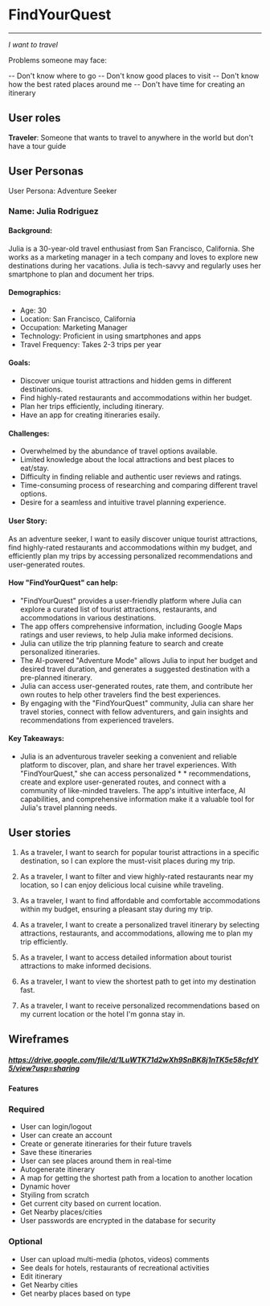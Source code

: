 # FindYourQuest

---

_I want to travel_

Problems someone may face:

-- Don't know where to go
-- Don't know good places to visit
-- Don't know how the best rated places around me
-- Don't have time for creating an itinerary

## User roles

**Traveler**: Someone that wants to travel to anywhere in the world but don't have a tour guide

## User Personas

User Persona: Adventure Seeker

### Name: Julia Rodriguez

#### Background:

Julia is a 30-year-old travel enthusiast from San Francisco, California. She works as a marketing manager in a tech company and loves to explore new destinations during her vacations. Julia is tech-savvy and regularly uses her smartphone to plan and document her trips.

#### Demographics:

- Age: 30
- Location: San Francisco, California
- Occupation: Marketing Manager
- Technology: Proficient in using smartphones and apps
- Travel Frequency: Takes 2-3 trips per year

#### Goals:

- Discover unique tourist attractions and hidden gems in different destinations.
- Find highly-rated restaurants and accommodations within her budget.
- Plan her trips efficiently, including itinerary.
- Have an app for creating itineraries esaily.

#### Challenges:

- Overwhelmed by the abundance of travel options available.
- Limited knowledge about the local attractions and best places to eat/stay.
- Difficulty in finding reliable and authentic user reviews and ratings.
- Time-consuming process of researching and comparing different travel options.
- Desire for a seamless and intuitive travel planning experience.

#### User Story:

As an adventure seeker, I want to easily discover unique tourist attractions, find highly-rated restaurants and accommodations within my budget, and efficiently plan my trips by accessing personalized recommendations and user-generated routes.

#### How "FindYourQuest" can help:

- "FindYourQuest" provides a user-friendly platform where Julia can explore a curated list of tourist attractions, restaurants, and accommodations in various destinations.
- The app offers comprehensive information, including Google Maps ratings and user reviews, to help Julia make informed decisions.
- Julia can utilize the trip planning feature to search and create personalized itineraries.
- The AI-powered "Adventure Mode" allows Julia to input her budget and desired travel duration, and generates a suggested destination with a pre-planned itinerary.
- Julia can access user-generated routes, rate them, and contribute her own routes to help other travelers find the best experiences.
- By engaging with the "FindYourQuest" community, Julia can share her travel stories, connect with fellow adventurers, and gain insights and recommendations from experienced travelers.

#### Key Takeaways:

- Julia is an adventurous traveler seeking a convenient and reliable platform to discover, plan, and share her travel experiences. With "FindYourQuest," she can access personalized \* \* recommendations, create and explore user-generated routes, and connect with a community of like-minded travelers. The app's intuitive interface, AI capabilities, and comprehensive information make it a valuable tool for Julia's travel planning needs.

## User stories

1. As a traveler, I want to search for popular tourist attractions in a specific destination, so I can explore the must-visit places during my trip.

2. As a traveler, I want to filter and view highly-rated restaurants near my location, so I can enjoy delicious local cuisine while traveling.

3. As a traveler, I want to find affordable and comfortable accommodations within my budget, ensuring a pleasant stay during my trip.

4. As a traveler, I want to create a personalized travel itinerary by selecting attractions, restaurants, and accommodations, allowing me to plan my trip efficiently.

5. As a traveler, I want to access detailed information about tourist attractions to make informed decisions.

6. As a traveler, I want to view the shortest path to get into my destination fast.

7. As a traveler, I want to receive personalized recommendations based on my current location or the hotel I'm gonna stay in.

## Wireframes

##### https://drive.google.com/file/d/1LuWTK71d2wXh9SnBK8j1nTK5e58cfdY5/view?usp=sharing

#### Features

### Required

- User can login/logout
- User can create an account
- Create or generate itineraries for their future travels
- Save these itineraries
- User can see places around them in real-time
- Autogenerate itinerary
- A map for getting the shortest path from a location to another location
- Dynamic hover
- Styiling from scratch
- Get current city based on current location.
- Get Nearby places/cities
- User passwords are encrypted in the database for security

### Optional

- User can upload multi-media (photos, videos) comments
- See deals for hotels, restaurants of recreational activities
- Edit itinerary
- Get Nearby cities
- Get nearby places based on type
